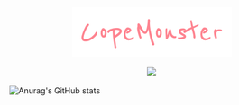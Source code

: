 <p align="center">
  <a href="https://github.com/CopeMonster">
    <img src="assets/logo.png" alt="CopeMonster" /></a>
</p>

<p align="center">
  <a href="https://github.com/CopeMonster">
    <img src="https://readme-typing-svg.demolab.com/?lines=Backend%20developer;Java/Kotlin;Always%20learning%20new%20things&font=Fira%20Code&center=true&width=440&height=45&color=da7885&vCenter=true&pause=1000&size=22" /></a>
</p>

![Anurag's GitHub stats](https://github-readme-stats.vercel.app/api?username=anuraghazra&show_icons=true&theme=midnight-purple)
